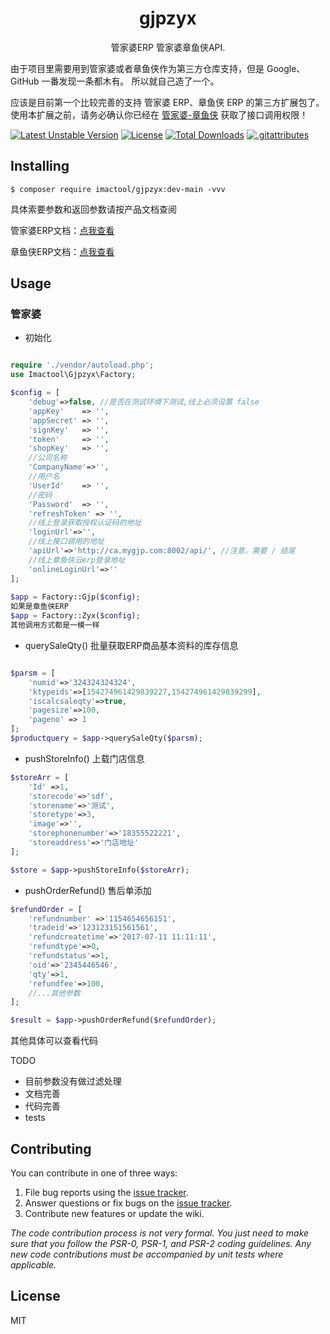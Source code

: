 <h1 align="center"> gjpzyx </h1>

<p align="center"> 管家婆ERP 管家婆章鱼侠API.</p>
由于项目里需要用到管家婆或者章鱼侠作为第三方仓库支持，但是 Google、GitHub 一番发现一条都木有。
所以就自己造了一个。

应该是目前第一个比较完善的支持 管家婆 ERP、章鱼侠 ERP 的第三方扩展包了。
使用本扩展之前，请务必确认你已经在 [管家婆-章鱼侠](http://help.mygjp.com/pages/viewpage.action?pageId=48660739) 获取了接口调用权限！

[![Latest Unstable Version](https://poser.pugx.org/imactool/gjpzyx/v/unstable)](//packagist.org/packages/imactool/gjpzyx) [![License](https://poser.pugx.org/imactool/gjpzyx/license)](//packagist.org/packages/imactool/gjpzyx) [![Total Downloads](https://poser.pugx.org/imactool/gjpzyx/downloads)](//packagist.org/packages/imactool/gjpzyx) [![.gitattributes](https://poser.pugx.org/imactool/gjpzyx/gitattributes)](//packagist.org/packages/imactool/gjpzyx)

## Installing

```shell
$ composer require imactool/gjpzyx:dev-main -vvv
```

具体索要参数和返回参数请按产品文档查阅

管家婆ERP文档：[点我查看](http://help.mygjp.com/pages/viewpage.action?pageId=48660745)

章鱼侠ERP文档：[点我查看](http://help.zhangyuxia.com.cn/pages/viewpage.action?pageId=48660745)

## Usage

### 管家婆

- 初始化

```php

require './vendor/autoload.php';
use Imactool\Gjpzyx\Factory;

$config = [
    'debug'=>false, //是否在测试环境下测试,线上必须设置 false
    'appKey' 	=> '',
    'appSecret' => '',
    'signKey'   => '',
    'token'		=> '',
    'shopKey'	=> '',
    //公司名称
    'CompanyName'=>'',
    //用户名
    'UserId'	=> '',
    //密码
    'Password'	=> '',
    'refreshToken' => '',
    //线上登录获取授权认证码的地址
    'loginUrl'=>'',
    //线上接口调用的地址
    'apiUrl'=>'http://ca.mygjp.com:8002/api/', //注意，需要 / 结尾
    //线上章鱼侠云erp登录地址
    'onlineLoginUrl'=>''
];
 
$app = Factory::Gjp($config);
如果是章鱼侠ERP
$app = Factory::Zyx($config);
其他调用方式都是一模一样
```
   
- querySaleQty() 批量获取ERP商品基本资料的库存信息 

```php

$parsm = [
    'numid'=>'324324324324',
    'ktypeids'=>[154274961429839227,154274961429839299],
    'iscalcsaleqty'=>true,
    'pagesize'=>100,
    'pageno' => 1
];
$productquery = $app->querySaleQty($parsm);


```

- pushStoreInfo() 上载门店信息

```php
$storeArr = [
	'Id' =>1,
	'storecode'=>'sdf',
	'storename'=>'测试',
	'storetype'=>3,
	'image'=>'',
	'storephonenumber'=>'18355522221',
	'storeaddress'=>'门店地址'
];

$store = $app->pushStoreInfo($storeArr);

```

- pushOrderRefund()  售后单添加

```php
$refundOrder = [
	'refundnumber' =>'1154654656151',
	'tradeid'=>'123123151561561',
	'refundcreatetime'=>'2017-07-11 11:11:11',
	'refundtype'=>0,
	'refundstatus'=>1,
	'oid'=>'2345446546',
	'qty'=>1,
    'refundfee'=>100,
    //...其他参数
];

$result = $app->pushOrderRefund($refundOrder);

```
    
其他具体可以查看代码

TODO

- 目前参数没有做过滤处理
- 文档完善
- 代码完善
- tests


## Contributing

You can contribute in one of three ways:

1. File bug reports using the [issue tracker](https://github.com/imactool/gjpzyx/issues).
2. Answer questions or fix bugs on the [issue tracker](https://github.com/imactool/gjpzyx/issues).
3. Contribute new features or update the wiki.

_The code contribution process is not very formal. You just need to make sure that you follow the PSR-0, PSR-1, and PSR-2 coding guidelines. Any new code contributions must be accompanied by unit tests where applicable._

## License

MIT
